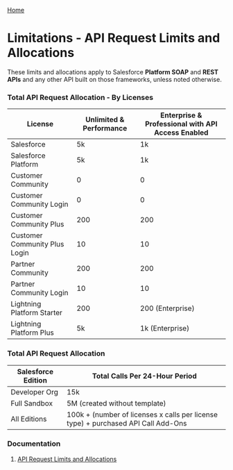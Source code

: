 [Home](../../README.md)
# Limitations - API Request Limits and Allocations 

These limits and allocations apply to Salesforce **Platform SOAP** and **REST APIs** and any other API built on those frameworks, unless noted otherwise.

### Total API Request Allocation - By Licenses

| License | Unlimited & Performance | Enterprise & Professional with API Access Enabled |
|--|--|--|
|Salesforce|5k| 1k |
|Salesforce Platform|5k| 1k |
|Customer Community|0| 0 |
|Customer Community Login|0| 0 |
|Customer Community Plus|200| 200 |
|Customer Community Plus Login|10| 10 |
|Partner Community|200| 200 |
|Partner Community Login|10| 10 |
|Lightning Platform Starter|200| 200 (Enterprise)
|Lightning Platform Plus|5k| 1k (Enterprise)

### Total API Request Allocation
| Salesforce Edition | Total Calls Per 24-Hour Period |
|--|--|
| Developer Org | 15k|
| Full Sandbox | 5M (created without template) |
| All Editions | 100k + (number of licenses x calls per license type) + purchased API Call Add-Ons

### Documentation

1. [API Request Limits and Allocations](https://developer.salesforce.com/docs/atlas.en-us.246.0.salesforce_app_limits_cheatsheet.meta/salesforce_app_limits_cheatsheet/salesforce_app_limits_platform_api.htm)

